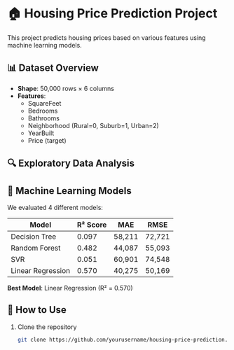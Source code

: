 # 🏠 Housing Price Prediction Project

This project predicts housing prices based on various features using machine learning models.

## 📊 Dataset Overview
- **Shape**: 50,000 rows × 6 columns
- **Features**:
  - SquareFeet
  - Bedrooms
  - Bathrooms
  - Neighborhood (Rural=0, Suburb=1, Urban=2)
  - YearBuilt
  - Price (target)

## 🔍 Exploratory Data Analysis


## 🤖 Machine Learning Models
We evaluated 4 different models:

| Model | R² Score | MAE | RMSE |
|-------|----------|-----|------|
| Decision Tree | 0.097 | 58,211 | 72,721 |
| Random Forest | 0.482 | 44,087 | 55,093 |
| SVR | 0.051 | 60,901 | 74,548 |
| Linear Regression | 0.570 | 40,275 | 50,169 |

**Best Model**: Linear Regression (R² = 0.570)

## 🚀 How to Use
1. Clone the repository
   ```bash
   git clone https://github.com/yourusername/housing-price-prediction.git
